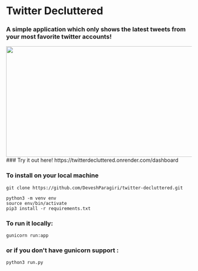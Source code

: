 # Twitter Decluttered
### A simple application which only shows the latest tweets from your most favorite twitter accounts!
<img src="https://media.giphy.com/media/rFWdd3on1K2ZU6Wa8l/giphy.gif" width="600" height="300" />
### Try it out here! https://twitterdecluttered.onrender.com/dashboard

### To install on your local machine
```
git clone https://github.com/DeveshParagiri/twitter-decluttered.git
```
```
python3 -m venv env
source env/bin/activate
pip3 install -r requirements.txt
```
### To run it locally:
```
gunicorn run:app
```
### or if you don't have gunicorn support :
```
python3 run.py
```
